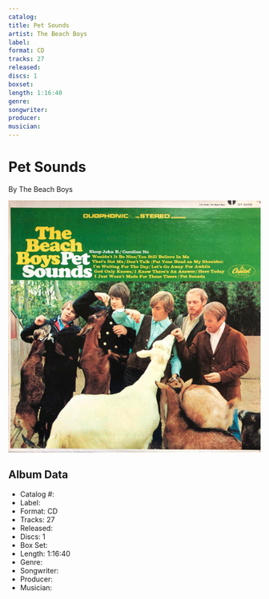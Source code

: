 ```yaml
---
catalog: 
title: Pet Sounds
artist: The Beach Boys
label: 
format: CD
tracks: 27
released: 
discs: 1
boxset: 
length: 1:16:40
genre: 
songwriter: 
producer: 
musician: 
---
```


# Pet Sounds

By The Beach Boys

![](../../assets/cdcovers/The_Beach_Boys-Pet_Sounds.png)

## Album Data

- Catalog #: 
- Label: 
- Format: CD
- Tracks: 27
- Released: 
- Discs: 1
- Box Set: 
- Length: 1:16:40
- Genre: 
- Songwriter: 
- Producer: 
- Musician: 

